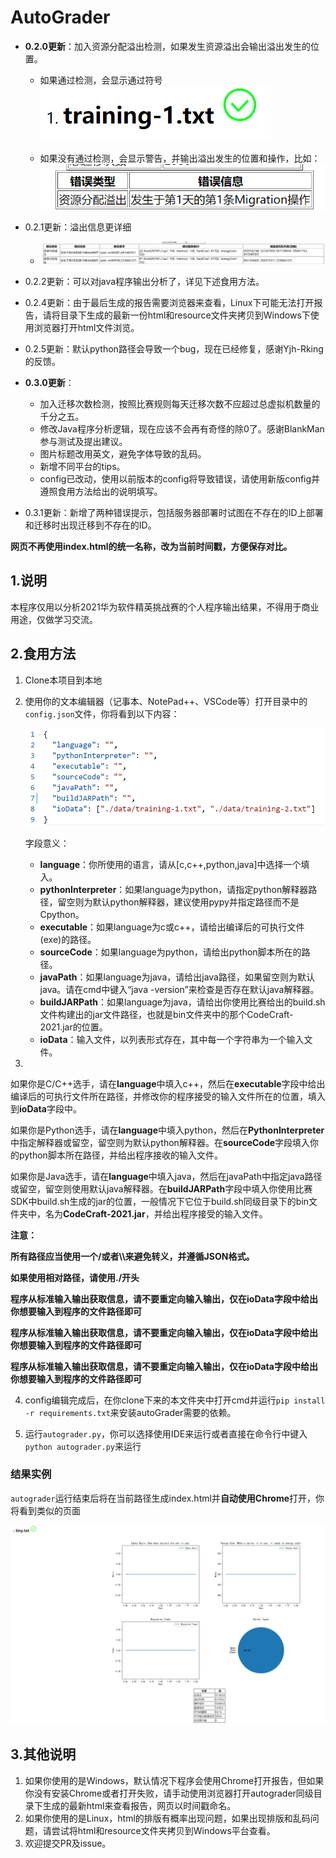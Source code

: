 # AutoGrader

- **0.2.0更新**：加入资源分配溢出检测，如果发生资源溢出会输出溢出发生的位置。

  - 如果通过检测，会显示通过符号![image-20210312210156727](./ScreenShot/3.png)

    

  - 如果没有通过检测，会显示警告，并输出溢出发生的位置和操作，比如：![image-20210312210310933](./ScreenShot/4.png)
  
- 0.2.1更新：溢出信息更详细

  - ![image-20210313114711826](./ScreenShot/5.png)
  
- 0.2.2更新：可以对java程序输出分析了，详见下述食用方法。

- 0.2.4更新：由于最后生成的报告需要浏览器来查看，Linux下可能无法打开报告，请将目录下生成的最新一份html和resource文件夹拷贝到Windows下使用浏览器打开html文件浏览。

- 0.2.5更新：默认python路径会导致一个bug，现在已经修复，感谢Yjh-Rking的反馈。

- **0.3.0更新**：

  - 加入迁移次数检测，按照比赛规则每天迁移次数不应超过总虚拟机数量的千分之五。
  - 修改Java程序分析逻辑，现在应该不会再有奇怪的除0了。感谢BlankMan参与测试及提出建议。
  - 图片标题改用英文，避免字体导致的乱码。
  - 新增不同平台的tips。
  - config已改动，使用以前版本的config将导致错误，请使用新版config并遵照食用方法给出的说明填写。
  
- 0.3.1更新：新增了两种错误提示，包括服务器部署时试图在不存在的ID上部署和迁移时出现迁移到不存在的ID。

**网页不再使用index.html的统一名称，改为当前时间戳，方便保存对比。**

## 1.说明

本程序仅用以分析2021华为软件精英挑战赛的个人程序输出结果，不得用于商业用途，仅做学习交流。

## 2.食用方法

1. Clone本项目到本地

2. 使用你的文本编辑器（记事本、NotePad++、VSCode等）打开目录中的`config.json`文件，你将看到以下内容：

   ![image-20210315165924650](./ScreenShot/1.png)

   字段意义：

   - **language**：你所使用的语言，请从[c,c++,python,java]中选择一个填入。
   - **pythonInterpreter**：如果language为python，请指定python解释器路径，留空则为默认python解释器，建议使用pypy并指定路径而不是Cpython。
   - **executable**：如果language为c或c++，请给出编译后的可执行文件(exe)的路径。
   - **sourceCode**：如果language为python，请给出python脚本所在的路径。
   - **javaPath**：如果language为java，请给出java路径，如果留空则为默认java。请在cmd中键入“java -version”来检查是否存在默认java解释器。
   - **buildJARPath**：如果language为java，请给出你使用比赛给出的build.sh文件构建出的jar文件路径，也就是bin文件夹中的那个CodeCraft-2021.jar的位置。
   - **ioData**：输入文件，以列表形式存在，其中每一个字符串为一个输入文件。

3. 

   如果你是C/C++选手，请在**language**中填入c++，然后在**executable**字段中给出编译后的可执行文件所在路径，并修改你的程序接受的输入文件所在的位置，填入到**ioData**字段中。

   如果你是Python选手，请在**language**中填入python，然后在**PythonInterpreter**中指定解释器或留空，留空则为默认python解释器。在**sourceCode**字段填入你的python脚本所在路径，并给出程序接收的输入文件。

   如果你是Java选手，请在**language**中填入java，然后在javaPath中指定java路径或留空，留空则使用默认java解释器。在**buildJARPath**字段中填入你使用比赛SDK中build.sh生成的jar的位置，一般情况下它位于build.sh同级目录下的bin文件夹中，名为**CodeCraft-2021.jar**，并给出程序接受的输入文件。

   **注意：**

   **所有路径应当使用一个/或者\\\来避免转义，并遵循JSON格式。**

   **如果使用相对路径，请使用./开头**

   **程序从标准输入输出获取信息，请不要重定向输入输出，仅在ioData字段中给出你想要输入到程序的文件路径即可**

   **程序从标准输入输出获取信息，请不要重定向输入输出，仅在ioData字段中给出你想要输入到程序的文件路径即可**

   **程序从标准输入输出获取信息，请不要重定向输入输出，仅在ioData字段中给出你想要输入到程序的文件路径即可**

4. config编辑完成后，在你clone下来的本文件夹中打开cmd并运行`pip install -r requirements.txt`来安装autoGrader需要的依赖。

5. 运行`autograder.py`，你可以选择使用IDE来运行或者直接在命令行中键入`python autograder.py`来运行

### 结果实例

`autograder`运行结束后将在当前路径生成index.html并**自动使用Chrome**打开，你将看到类似的页面

![image-20210315170424436](./ScreenShot/2.png)

## 3.其他说明

1. 如果你使用的是Windows，默认情况下程序会使用Chrome打开报告，但如果你没有安装Chrome或者打开失败，请手动使用浏览器打开autograder同级目录下生成的最新html来查看报告，网页以时间戳命名。
2. 如果你使用的是Linux，html的排版有概率出现问题，如果出现排版和乱码问题，请尝试将html和resource文件夹拷贝到Windows平台查看。
3. 欢迎提交PR及issue。
